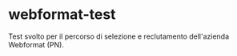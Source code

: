 # webformat-test
 Test svolto per il percorso di selezione e reclutamento dell'azienda Webformat (PN).

